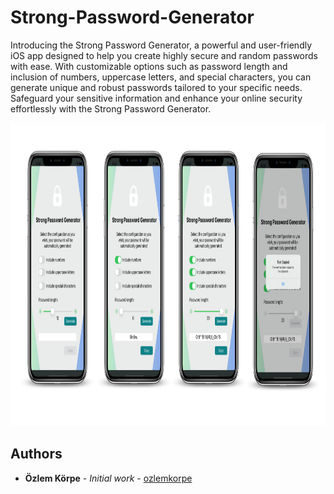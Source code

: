 # Strong-Password-Generator

Introducing the Strong Password Generator, a powerful and user-friendly iOS app designed to help you create highly secure and random passwords with ease. With customizable options such as password length and inclusion of numbers, uppercase letters, and special characters, you can generate unique and robust passwords tailored to your specific needs. Safeguard your sensitive information and enhance your online security effortlessly with the Strong Password Generator.


<p align="center">
    <img src="https://github.com/ozlemkorpe/Strong-Password-Generator/blob/main/Screenshots/Screenshots.png" width="1000" height="485">
</p>

## Authors
* **Özlem Körpe** - *Initial work* - [ozlemkorpe](https://github.com/ozlemkorpe)
